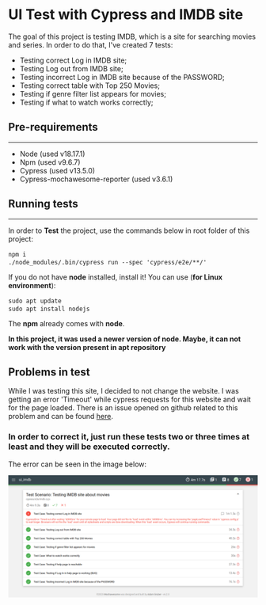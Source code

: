 # **UI Test with Cypress and IMDB site**

The goal of this project is testing IMDB, which is a site for searching movies and series. In order to do that, I've created 7 tests:

*   Testing correct Log in IMDB site;
*   Testing Log out from IMDB site;
*   Testing incorrect Log in IMDB site because of the PASSWORD;
*   Testing correct table with Top 250 Movies;
*   Testing if genre filter list appears for movies;
*   Testing if what to watch works correctly;

## **Pre-requirements**
---
*   Node (used v18.17.1)
*   Npm (used v9.6.7)
*   Cypress (used v13.5.0)
*   Cypress-mochawesome-reporter (used v3.6.1)

## **Running tests**
---
In order to **Test** the project, use the commands below in root folder of this project:

```shell
npm i
./node_modules/.bin/cypress run --spec 'cypress/e2e/**/'
```

If you do not have **node** installed, install it! You can use (**for Linux environment**):

```shell
sudo apt update
sudo apt install nodejs
```
The **npm** already comes with **node**.

**In this project, it was used a newer version of node. Maybe, it can not work with the version present in apt repository**

## **Problems in test**
While I was testing this site, I decided to not change the website. I was getting an error 'Timeout' while cypress requests for this website and wait for the page loaded. There is an issue opened on github related to this problem and can be found [here](https://github.com/cypress-io/cypress/issues/28114).

### **In order to correct it, just run these tests two or three times at least and they will be executed correctly.**  

The error can be seen in the image below:

![Report](assets/reports.png)